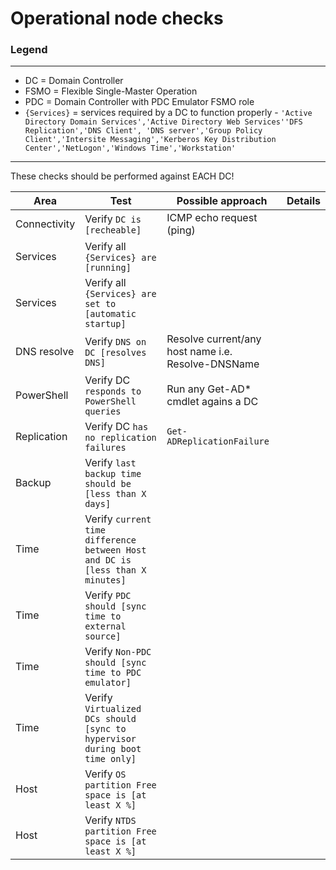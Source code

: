# Operational node checks

### Legend
---
- DC = Domain Controller
- FSMO = Flexible Single-Master Operation
- PDC = Domain Controller with PDC Emulator FSMO role
- `{Services}` = services required by a DC to function properly - `'Active Directory Domain Services','Active Directory Web Services''DFS Replication','DNS Client', 'DNS server','Group Policy Client','Intersite Messaging','Kerberos Key Distribution Center','NetLogon','Windows Time','Workstation'`


---

These checks should be performed against EACH DC!

|Area|Test|Possible approach|Details|
|---|---|---|---|
|Connectivity|Verify `DC is [recheable]`|ICMP echo request (ping)||
|Services|Verify all `{Services} are [running]`|||
|Services|Verify all `{Services} are set to [automatic startup]`|||
|DNS resolve|Verify `DNS on DC [resolves DNS]`|Resolve current/any host name i.e. Resolve-DNSName||
|PowerShell|Verify DC `responds to PowerShell queries`|Run any Get-AD* cmdlet agains a DC||
|Replication|Verify DC `has no replication failures`|`Get-ADReplicationFailure`||
|Backup|Verify `last backup time should be [less than X days]`|
|Time|Verify `current time difference between Host and DC is [less than X minutes]`|||
|Time|Verify `PDC should [sync time to external source]`|||
|Time|Verify `Non-PDC should [sync time to PDC emulator]`|||
|Time|Verify `Virtualized DCs should [sync to hypervisor during boot time only]`|||
|Host|Verify `OS partition Free space is [at least X %]`|||
|Host|Verify `NTDS partition Free space is [at least X %]`|||


